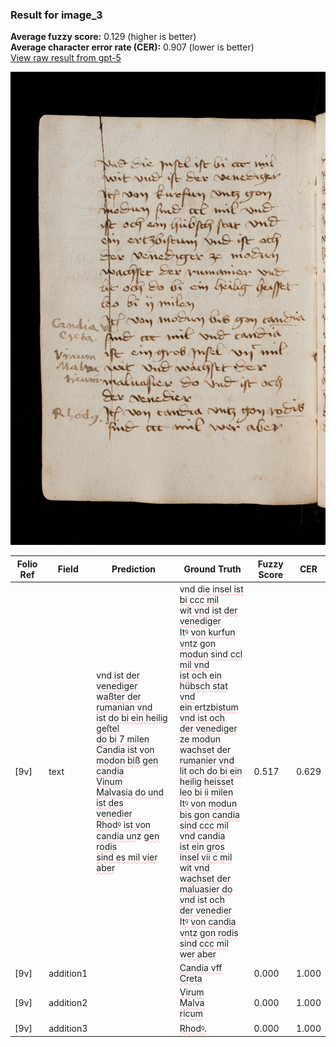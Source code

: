 ### Result for image_3
**Average fuzzy score:** 0.129 (higher is better)<br>**Average character error rate (CER):** 0.907 (lower is better)<br>[View raw result from gpt-5](https://github.com/RISE-UNIBAS/humanities_data_benchmark/blob/main/results/2025-10-24/T0279/request_T0279_image_3.json)

<img src="https://github.com/RISE-UNIBAS/humanities_data_benchmark/blob/main/benchmarks/medieval_manuscripts/images/image_3.jpg?raw=true" alt="image_3" width="800px">

<style>
.diff { text-decoration: underline; text-decoration-color: #ffcccc; text-decoration-style: wavy; }
</style>

| Folio Ref | Field | Prediction | Ground Truth | Fuzzy Score | CER |
|-----------|-------|------------|--------------|-------------|-----|
| [9v] | text | vnd <span class="diff">ist der venediger<br></span>w<span class="diff">aßter der rumanian vnd<br>ist do bi ein heilig geſtel<br>do bi 7 milen<br>Candia ist von modon biß gen candia<br>Vinum<br>Malvasia do und ist des<br>venedier<br>Rhod</span>ꝰ <span class="diff">ist von candia un</span>z g<span class="diff">en rodis<br>sind es mil vier aber</span> | vnd <span class="diff">die insel ist bi ccc mil<br> </span>w<span class="diff">it vnd ist der venediger<br> It</span>ꝰ <span class="diff">von kurfun vnt</span>z g<span class="diff">on<br> modun sind ccl mil vnd<br> ist och ein hübsch stat vnd<br> ein ertzbistum vnd ist och<br> der venediger ze modun<br> wachset der rumanier vnd<br> lit och do bi ein heilig heisset<br> leo bi ii milen<br> Itꝰ von modun bis gon candia<br> sind ccc mil vnd candia<br> ist ein gros insel vii c mil<br> wit vnd wachset der<br> maluasier do vnd ist och<br> der venedier<br> Itꝰ von candia vntz gon rodis<br> sind ccc mil wer aber</span> | 0.517 | 0.629 |
| [9v] | addition1 |  | <span class="diff">Candia vff<br> Creta</span> | 0.000 | 1.000 |
| [9v] | addition2 |  | <span class="diff">Virum<br> Malva<br> ricum</span> | 0.000 | 1.000 |
| [9v] | addition3 |  | <span class="diff">Rhodꝰ.</span> | 0.000 | 1.000 |
